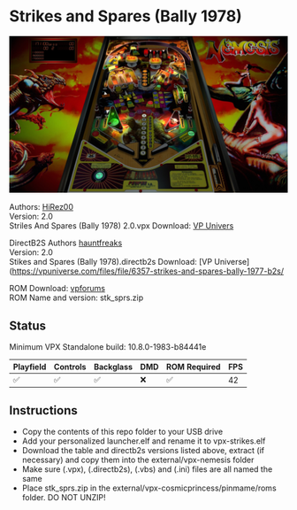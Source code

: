 # Strikes and Spares (Bally 1978)

![Table Preview](https://github.com/lilalien/vpx-images/blob/main/vpx-nemesis.jpg)

Authors: [HiRez00](https://vpuniverse.com/profile/19941-hirez00/)  
Version: 2.0  
Striles And Spares (Bally 1978) 2.0.vpx
Download: [VP Univers](https://vpuniverse.com/files/file/14061-strikes-and-spares-bally-1978-20-extras/)

DirectB2S
Authors [hauntfreaks](https://vpuniverse.com/profile/5216-hauntfreaks/)  
Version: 2.0  
Stikes and Spares (Bally 1978).directb2s
Download: [VP Universe](https://vpuniverse.com/files/file/6357-strikes-and-spares-bally-1977-b2s/

ROM
Download: [vpforums](https://www.vpforums.org/index.php?app=downloads&showfile=704)    
ROM Name and version: stk_sprs.zip  

## Status 

Minimum VPX Standalone build: 10.8.0-1983-b84441e

| Playfield | Controls | Backglass | DMD | ROM Required | FPS | 
|-----------|----------|-----------|-----|--------------|-----|
| :white_check_mark: | :white_check_mark: | :white_check_mark: | :x: | :white_check_mark: | 42 |

## Instructions

- Copy the contents of this repo folder to your USB drive
- Add your personalized launcher.elf and rename it to vpx-strikes.elf
- Download the table and directb2s versions listed above, extract (if necessary) and copy them into the external/vpx-nemesis folder
- Make sure (.vpx), (.directb2s), (.vbs) and (.ini) files are all named the same
- Place stk_sprs.zip in the external/vpx-cosmicprincess/pinmame/roms folder. DO NOT UNZIP!  
